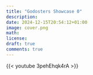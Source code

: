 ```yaml
---
title: "Godosters Showcase 0"
description: 
date: 2024-12-15T20:54:12+01:00
image: cover.png
math: 
license: 
draft: true
comments: true
---
```


{{< youtube 3pehEhqk4rA >}}